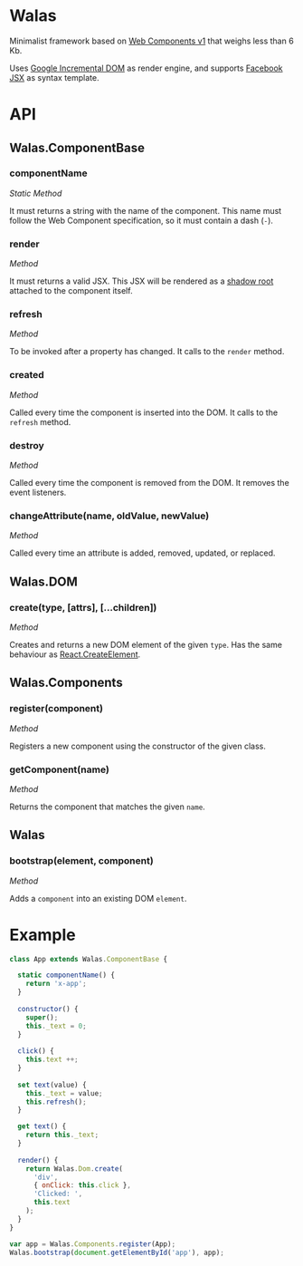 # Walas
Minimalist framework based on [Web Components v1](https://developers.google.com/web/fundamentals/getting-started/primers/customelements) that weighs less than 6 Kb.

Uses [Google Incremental DOM](https://github.com/google/incremental-dom) as render engine, and supports [Facebook JSX](https://facebook.github.io/react/docs/jsx-in-depth.html) as syntax template.

# API

## Walas.ComponentBase

### componentName
_Static Method_

It must returns a string with the name of the component. This name must follow the Web Component specification, so it must contain a dash (`-`).

### render
_Method_

It must returns a valid JSX. This JSX will be rendered as a [shadow root](https://developers.google.com/web/fundamentals/getting-started/primers/shadowdom) attached to the component itself.

### refresh
_Method_

To be invoked after a property has changed. It calls to the `render` method.

### created
_Method_

Called every time the component is inserted into the DOM. It calls to the `refresh` method.

### destroy
_Method_

Called every time the component is removed from the DOM. It removes the event listeners.

### changeAttribute(name, oldValue, newValue)
_Method_

Called every time an attribute is added, removed, updated, or replaced.

## Walas.DOM

### create(type,  [attrs],  [...children])
_Method_

Creates and returns a new DOM element of the given `type`. Has the same behaviour as [React.CreateElement](https://facebook.github.io/react/docs/react-api.html#createelement).


## Walas.Components

### register(component)
_Method_

Registers a new component using the constructor of the given class.

### getComponent(name)
_Method_

Returns the component that matches the given `name`.


## Walas

### bootstrap(element, component)
_Method_

Adds a `component` into an existing DOM `element`.


# Example
```js
class App extends Walas.ComponentBase {

  static componentName() {
    return 'x-app';
  }
  
  constructor() {
    super();
    this._text = 0;
  }
  
  click() {
    this.text ++;
  }
  
  set text(value) {
    this._text = value;
    this.refresh();
  }

  get text() {
    return this._text;
  }
  
  render() {
    return Walas.Dom.create(
      'div',
      { onClick: this.click },
      'Clicked: ',
      this.text
    );
  }
}

var app = Walas.Components.register(App);
Walas.bootstrap(document.getElementById('app'), app);
```
